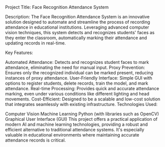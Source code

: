 Project Title: Face Recognition Attendance System

Description: The Face Recognition Attendance System is an innovative solution designed to automate and streamline the process of recording attendance in educational institutions. Leveraging advanced computer vision techniques, this system detects and recognizes students' faces as they enter the classroom, automatically marking their attendance and updating records in real-time.

Key Features:

Automated Attendance: Detects and recognizes student faces to mark attendance, eliminating the need for manual input.
Proxy Prevention: Ensures only the recognized individual can be marked present, reducing instances of proxy attendance.
User-Friendly Interface: Simple GUI with options to register students, delete records, train the model, and mark attendance.
Real-time Processing: Provides quick and accurate attendance marking, even under various conditions like different lighting and head movements.
Cost-Efficient: Designed to be a scalable and low-cost solution that integrates seamlessly with existing infrastructure.
Technologies Used:

Computer Vision
Machine Learning
Python (with libraries such as OpenCV)
Graphical User Interface (GUI)
This project offers a practical application of modern AI and machine learning technologies, providing a robust and efficient alternative to traditional attendance systems. It's especially valuable in educational environments where maintaining accurate attendance records is critical.
